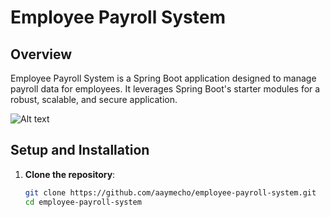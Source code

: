 # Employee Payroll System

## Overview

Employee Payroll System is a Spring Boot application designed to manage payroll data for employees. It leverages Spring Boot's starter modules for a robust, scalable, and secure application.

![Alt text](https://i.imgur.com/foAdM5g.png)


## Setup and Installation

1. **Clone the repository**:
   ```bash
   git clone https://github.com/aaymecho/employee-payroll-system.git
   cd employee-payroll-system

